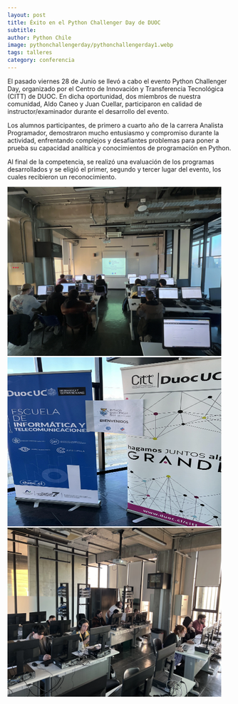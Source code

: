 ```yaml
---
layout: post
title: Éxito en el Python Challenger Day de DUOC
subtitle: 
author: Python Chile
image: pythonchallengerday/pythonchallengerday1.webp
tags: talleres
category: conferencia
---
```


El pasado viernes 28 de Junio se llevó a cabo el evento Python Challenger Day, organizado por el Centro de Innovación y Transferencia Tecnológica (CITT) de DUOC. En dicha oportunidad, dos miembros de nuestra comunidad, Aldo Caneo y Juan Cuellar, participaron en calidad de instructor/examinador durante el desarrollo del evento.

Los alumnos participantes, de primero a cuarto año de la carrera Analista Programador, demostraron mucho entusiasmo y compromiso durante la actividad, enfrentando complejos y desafiantes problemas para poner a prueba su capacidad analítica y conocimientos de programación en Python.

Al final de la competencia, se realizó una evaluación de los programas desarrollados y se eligió el primer, segundo y tercer lugar del evento, los cuales recibieron un reconocimiento.
	


<img src="images/pythonchallengerday/pythonchallengerday1.webp" width="480" height="380" />

<img src="images/pythonchallengerday/pythonchallengerday2.webp" width="480" height="380" />

<img src="images/pythonchallengerday/pythonchallengerday3.webp" width="480" height="380" />